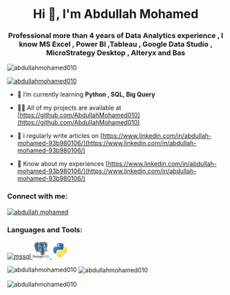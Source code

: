 <h1 align="center">Hi 👋, I'm Abdullah Mohamed</h1>
<h3 align="center">Professional more than 4 years of Data Analytics experience , I know MS Excel , Power Bl ,Tableau , Google Data Studio , MicroStrategy Desktop , Alteryx and Bas</h3>

<p align="left"> <img src="https://komarev.com/ghpvc/?username=abdullahmohamed010&label=Profile%20views&color=0e75b6&style=flat" alt="abdullahmohamed010" /> </p>

<p align="left"> <a href="https://github.com/ryo-ma/github-profile-trophy"><img src="https://github-profile-trophy.vercel.app/?username=abdullahmohamed010" alt="abdullahmohamed010" /></a> </p>

- 🌱 I’m currently learning **Python , SQL, Big Query**

- 👨‍💻 All of my projects are available at [https://github.com/AbdullahMohamed010](https://github.com/AbdullahMohamed010)

- 📝 I regularly write articles on [https://www.linkedin.com/in/abdullah-mohamed-93b980106/](https://www.linkedin.com/in/abdullah-mohamed-93b980106/)

- 📄 Know about my experiences [https://www.linkedin.com/in/abdullah-mohamed-93b980106/](https://www.linkedin.com/in/abdullah-mohamed-93b980106/)

<h3 align="left">Connect with me:</h3>
<p align="left">
<a href="https://linkedin.com/in/abdullah mohamed" target="blank"><img align="center" src="https://raw.githubusercontent.com/rahuldkjain/github-profile-readme-generator/master/src/images/icons/Social/linked-in-alt.svg" alt="abdullah mohamed" height="30" width="40" /></a>
</p>

<h3 align="left">Languages and Tools:</h3>
<p align="left"> <a href="https://www.microsoft.com/en-us/sql-server" target="_blank" rel="noreferrer"> <img src="https://www.svgrepo.com/show/303229/microsoft-sql-server-logo.svg" alt="mssql" width="40" height="40"/> </a> <a href="https://www.postgresql.org" target="_blank" rel="noreferrer"> <img src="https://raw.githubusercontent.com/devicons/devicon/master/icons/postgresql/postgresql-original-wordmark.svg" alt="postgresql" width="40" height="40"/> </a> <a href="https://www.python.org" target="_blank" rel="noreferrer"> <img src="https://raw.githubusercontent.com/devicons/devicon/master/icons/python/python-original.svg" alt="python" width="40" height="40"/> </a> </p>

<p><img align="left" src="https://github-readme-stats.vercel.app/api/top-langs?username=abdullahmohamed010&show_icons=true&locale=en&layout=compact" alt="abdullahmohamed010" /></p>

<p>&nbsp;<img align="center" src="https://github-readme-stats.vercel.app/api?username=abdullahmohamed010&show_icons=true&locale=en" alt="abdullahmohamed010" /></p>

<p><img align="center" src="https://github-readme-streak-stats.herokuapp.com/?user=abdullahmohamed010&" alt="abdullahmohamed010" /></p>
